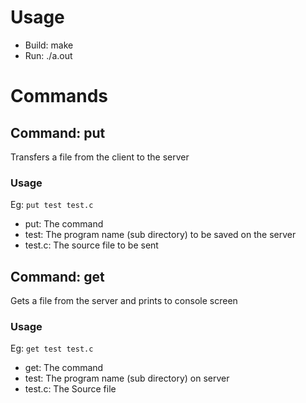 # Usage
- Build: make
- Run: ./a.out

# Commands

## Command: put
Transfers a file from the client to the server

### Usage
Eg: `put test test.c `
- put: The command
- test: The program name (sub directory) to be saved on the server
- test.c: The source file to be sent

## Command: get
Gets a file from the server and prints to console screen

### Usage
Eg: `get test test.c`
- get: The command
- test: The program name (sub directory) on server
- test.c: The Source file
